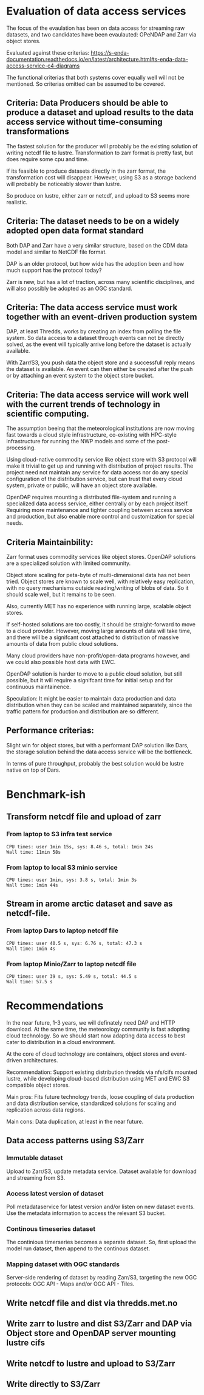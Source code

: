 # Evaluation of data access services
The focus of the evaulation has been on data access for streaming raw datasets, and two candidates have been evaulauted: OPeNDAP and Zarr via object stores.

Evaluated against these criterias: https://s-enda-documentation.readthedocs.io/en/latest/architecture.html#s-enda-data-access-service-c4-diagrams


The functional criterias that both systems cover equally well will not be mentioned. So criterias omitted  can be assumed to be covered.

## Criteria: Data Producers should be able to produce a dataset and upload results to the data access service without time-consuming transformations

The fastest solution for the producer will probably be the existing solution of writing netcdf file to lustre. Transformation to zarr format is pretty fast, but does require some cpu and time.

If its feasible to produce datasets directly in the zarr format, the transformation cost will disappear. However, using S3 as a storage backend will probably be noticeably slower than lustre.  

So produce on lustre, either zarr or netcdf, and upload to S3 seems more realistic. 

## Criteria: The dataset needs to be on a widely adopted open data format standard
Both DAP and Zarr have a very similar structure, based on the CDM data model and similar to NetCDF file format.

DAP is an older protocol, but how wide has the adoption been and how much support has the protocol today?

Zarr is new, but has a lot of traction, across many scientific disciplines, and will also possibly be adopted as an OGC standard.

## Criteria: The data access service must work together with an event-driven production system
DAP, at least Thredds, works by creating an index from polling the file system. So data access to a dataset through events can not be directly solved, as the event will typically arrive long before the dataset is actually available.

With Zarr/S3, you push data the object store and a successfull reply means the dataset is available. An event can then either be created after the push or by attaching an event system to the object store bucket.


## Criteria: The data access service will work well with the current trends of technology in scientific computing.
The assumption beeing that the meteorological institutions are now moving fast towards a cloud style infrastructure, co-existing with HPC-style infrastructure for running the NWP models and some of the post-processing.

Using cloud-native commodity service like object store with S3 protocol will make it trivial to get up and running with distribution of project results. The project need not maintain any service for data access nor do any special configuration of the distribution service, but can trust that every cloud system, private or public, will have an object store available.

OpenDAP requires mounting a distributed file-system and running a specialized data access service, either centrally or by each project itself. Requiring more maintenance and tighter coupling between access service and production, but also enable more control and customization for special needs.


## Criteria Maintainbility: 
Zarr format uses commodity services like object stores. OpenDAP solutions are a specialized solution with limited community.

Object store scaling for peta-byte of multi-dimensional data has not been tried. Object stores are known to scale well, with relatively easy replication, with no query mechanisms outside reading/writing of blobs of data. So it should scale well, but it remains to be seen.

Also, currently MET has no experience with running large, scalable object stores.

If self-hosted solutions are too costly, it should be straight-forward to move to a cloud provider. However, moving large amounts of data will take time, and there will be a signifcant cost attached to distribution of massive amounts of data from public cloud solutions.

Many cloud providers have non-profit/open-data programs however, and we could also possible host data with EWC.

OpenDAP solution is harder to move to a public cloud solution, but still possible, but it will require a signifcant time for initial setup and for continuous maintainence.

Speculation: It might be easier to maintain data production and data distribution when they can be scaled and maintained separately, since the traffic pattern for production and distribution are so different.

## Performance criterias: 
Slight win for object stores, but with a performant DAP solution like Dars, the storage solution behind the data access service will be the bottleneck.

In terms of pure throughput, probably the best solution would be lustre native on top of Dars.

# Benchmark-ish

## Transform netcdf file and upload of zarr

### From laptop to S3 infra test service
```
CPU times: user 1min 15s, sys: 8.46 s, total: 1min 24s
Wall time: 11min 58s
```

### From laptop to local S3 minio service
```
CPU times: user 1min, sys: 3.8 s, total: 1min 3s
Wall time: 1min 44s
```

## Stream in arome arctic dataset and save as netcdf-file.

### From laptop Dars to laptop netcdf file
```
CPU times: user 40.5 s, sys: 6.76 s, total: 47.3 s
Wall time: 1min 4s
```

### From laptop Minio/Zarr to laptop netcdf file
```
CPU times: user 39 s, sys: 5.49 s, total: 44.5 s
Wall time: 57.5 s
```

# Recommendations
In the near future, 1-3 years, we will definately need DAP and HTTP download. At the same time, the meteorology community is fast adopting cloud technology. So we should start now adapting data access to best cater to distribution in a cloud environment.

At the core of cloud technology are containers, object stores and event-driven architectures. 

Recommendation: Support existing distribution thredds via nfs/cifs mounted lustre, while developing cloud-based distribution using MET and EWC S3 compatible object stores.

Main pros: Fits future technology trends, loose coupling of data production and data distribution service, standardized solutions for scaling and replication across data regions.

Main cons: Data duplication, at least in the near future.

## Data access patterns using S3/Zarr

### Immutable dataset
Upload to Zarr/S3, update metadata service. Dataset available for download and streaming from S3.

### Access latest version of dataset
Poll metadataservice for latest version and/or listen on new dataset events. Use the metadata information to access the relevant S3 bucket.

### Continous timeseries dataset
The continious timerseries becomes a separate dataset. So, first upload the model run dataset, then append to the continous dataset.

### Mapping dataset with OGC standards
Server-side rendering of dataset by reading Zarr/S3, targeting the new OGC protocols: OGC API - Maps and/or OGC API - Tiles.

## Write netcdf file and dist via thredds.met.no

## Write zarr to lustre and dist S3/Zarr and DAP via Object store and OpenDAP server mounting lustre cifs

## Write netcdf to lustre and upload to S3/Zarr

## Write directly to S3/Zarr